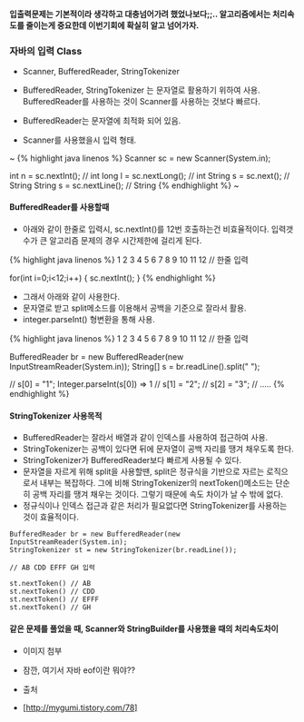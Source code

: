 #### 입출력문제는 기본적이라 생각하고 대충넘어가려 했었나보다;;.. 알고리즘에서는 처리속도를 줄이는게 중요한데 이번기회에 확실히 알고 넘어가자.

### 자바의 입력 Class 
- Scanner, BufferedReader, StringTokenizer
- BufferedReader, StringTokenizer 는 문자열로 활용하기 위하여 사용. BufferedReader를 사용하는 것이 Scanner를 사용하는 것보다 빠르다.
- BufferedReader는 문자열에 최적화 되어 있음.

- Scanner를 사용했을시 입력 형태.

~
{% highlight java linenos %}
Scanner sc = new Scanner(System.in);

int n = sc.nextInt(); // int
long l = sc.nextLong(); // int
String s = sc.next(); // String
String s = sc.nextLine(); // String
{% endhighlight %}
~

#### BufferedReader를 사용할때
- 아래와 같이 한줄로 입력시, sc.nextInt()를 12번 호출하는건 비효율적이다. 입력갯수가 큰 알고리즘 문제의 경우 시간제한에 걸리게 된다.


{% highlight java linenos %}
  1 2 3 4 5 6 7 8 9 10 11 12 // 한줄 입력

  for(int i=0;i<12;i++) {
  sc.nextInt();
  }
{% endhighlight %}

- 그래서 아래와 같이 사용한다.
- 문자열로 받고 split메소드를 이용해서 공백을 기준으로 잘라서 활용.
- integer.parseInt() 형변환을 통해 사용.

{% highlight java linenos %}
1 2 3 4 5 6 7 8 9 10 11 12 // 한줄 입력

BufferedReader br = new BufferedReader(new InputStreamReader(System.in));
String[] s = br.readLine().split(" ");

// s[0] = "1"; Integer.parseInt(s[0]) => 1
// s[1] = "2";
// s[2] = "3";
// .....
{% endhighlight %}

#### StringTokenizer 사용목적
- BufferedReader는 잘라서 배열과 같이 인덱스를 사용하여 접근하여 사용.
- StringTokenizer는 공백이 있다면 뒤에 문자열이 공백 자리를 땡겨 채우도록 한다.
- StringTokenizer가 BufferedReader보다 빠르게 사용될 수 있다.
- 문자열을 자르게 위해 split을 사용할땐, split은 정규식을 기반으로 자르는 로직으로서 내부는 복잡하다. 그에 비해 StringTokenizer의 nextToken()메소드는 단순히 공백 자리를 땡겨 채우는 것이다. 그렇기 때문에 속도 차이가 날 수 밖에 없다.
- 정규식이나 인덱스 접근과 같은 처리가 필요없다면 StringTokenizer를 사용하는 것이 효율적이다.

```
BufferedReader br = new BufferedReader(new InputStreamReader(System.in);
StringTokenizer st = new StringTokenizer(br.readLine());

// AB CDD EFFF GH 입력

st.nextToken() // AB
st.nextToken() // CDD
st.nextToken() // EFFF
st.nextToken() // GH

```

#### 같은 문제를 풀었을 때, Scanner와 StringBuilder를 사용했을 때의 처리속도차이
- 이미지 첨부

- 잠깐, 여기서 자바 eof이란 뭐야??


- 출처
- [http://mygumi.tistory.com/78] 
